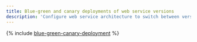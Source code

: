 ```yaml
---
title: Blue-green and canary deployments of web service versions
description: 'Configure web service architecture to switch between versions using the commonly adopted deployment models: blue-green deployment and canary deployment.'
---
```


{% include [blue-green-canary-deployment](../../_tutorials/web/blue-green-canary-deployment.md) %}